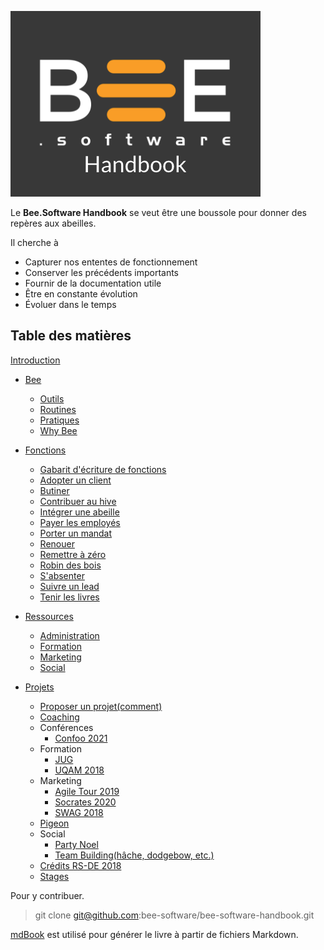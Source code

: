 ![Bee.Software Handbook](./assets/img/handbook_logo.png)


Le **Bee.Software Handbook** se veut être une boussole pour donner des repères aux abeilles.

Il cherche à 
- Capturer nos ententes de fonctionnement
- Conserver les précédents importants
- Fournir de la documentation utile
- Être en constante évolution
- Évoluer dans le temps


## Table des matières

[Introduction](./intro.md)

- [Bee](./src/ressources/bee.md)
  - [Outils](./src/ressources/outils.md)
  - [Routines](./src/ressources/routines.md)
  - [Pratiques](./src/ressources/pratiques.md) 
  - [Why Bee](./src/ressources/why_bee.md)
- [Fonctions](./src/fonctions.md)
    - [Gabarit d'écriture de fonctions](./src/fonctions/gabarit.md)
    - [Adopter un client](./src/fonctions/adopter_un_client.md)
    - [Butiner](./src/fonctions/butiner.md)
    - [Contribuer au hive](./src/fonctions/contribuer_au_hive.md)
    - [Intégrer une abeille](./src/fonctions/integrer_une_abeille.md) 
    - [Payer les employés](./src/fonctions/payer_employes.md)
    - [Porter un mandat](./src/fonctions/porter_un_mandat.md)
    - [Renouer](./src/fonctions/renouer.md)
    - [Remettre à zéro](./src/fonctions/remettre_a_zero.md)
    - [Robin des bois](./src/fonctions/robin_des_bois.md)
    - [S'absenter](./src/fonctions/sabsenter.md)
    - [Suivre un lead](./src/fonctions/suivre_un_lead.md)
    - [Tenir les livres](./src/fonctions/tenir_les_livres.md)
        
- [Ressources](./src/ressources)
  - [Administration](./src/ressources/administration)
  - [Formation](./src/ressources/formation)
  - [Marketing](./src/ressources/marketing)
  - [Social](./src/ressources/social)

- [Projets](./src/projets.md)
    - [Proposer un projet(comment)](./src/hive.projets/proposer_un_projet.md)
    - [Coaching](./src/hive.projets/coaching.md)
    - Conférences
      - [Confoo 2021](./src/hive.projets/conferences/confoo_2021.md)
    - Formation
      - [JUG](./src/hive.projets/formation/jug.md)
      - [UQAM 2018](./src/hive.projets/formation/uqam.md)
    - Marketing
      - [Agile Tour 2019](./src/hive.projets/marketing/agile_tour.md)
      - [Socrates 2020](./src/hive.projets/marketing/socrates.md)
      - [SWAG 2018](./src/hive.projets/marketing/swag_2018.md)
    - [Pigeon](./src/hive.projets/pigeon.md) 
    - Social
      - [Party Noel](./src/hive.projets/social/party_noel.md)
      - [Team Building(hâche, dodgebow, etc.)](./src/hive.projets/social/team_building.md)
    - [Crédits RS-DE 2018](./hive.projets/rs_de_2018.md)
    - [Stages](./src/hive.projets/stages.md)


Pour y contribuer.
> git clone git@github.com:bee-software/bee-software-handbook.git
















[mdBook](https://rust-lang-nursery.github.io/mdBook/) est utilisé pour générer le livre à partir de fichiers Markdown.
